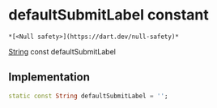 


# defaultSubmitLabel constant




    *[<Null safety>](https://dart.dev/null-safety)*


[String](https://api.flutter.dev/flutter/dart-core/String-class.html) const defaultSubmitLabel
  







## Implementation

```dart
static const String defaultSubmitLabel = '';


```







